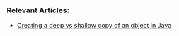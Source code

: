 
### Relevant Articles: 
- [Creating a deep vs shallow copy of an object in Java](https://drafts.baeldung.com/?p=172785&preview=true)
